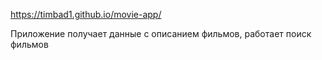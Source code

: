 https://timbad1.github.io/movie-app/

Приложение получает данные с описанием фильмов, работает поиск фильмов
